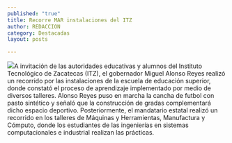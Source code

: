 ```yaml
---
published: "true"
title: Recorre MAR instalaciones del ITZ
author: REDACCION
category: Destacadas
layout: posts

---
```


![](http://i.imgur.com/J95lazJm.jpg)A invitación de las autoridades educativas y alumnos del Instituto Tecnológico de Zacatecas (ITZ), el gobernador Miguel Alonso Reyes realizó un recorrido por las instalaciones de la escuela de educación superior, donde constató el proceso de aprendizaje implementado por medio de diversos talleres.
Alonso Reyes puso en marcha la cancha de futbol con pasto sintético y señaló que la construcción de gradas complementará dicho espacio deportivo.
Posteriormente, el mandatario estatal realizó un recorrido en los talleres de Máquinas y Herramientas, Manufactura y Cómputo, donde los estudiantes de las ingenierías en sistemas computacionales e industrial realizan las prácticas.
